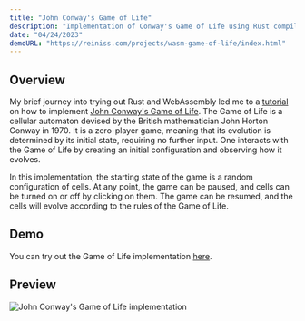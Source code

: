 ```yaml
---
title: "John Conway's Game of Life"
description: "Implementation of Conway's Game of Life using Rust compiled to WebAssembly."
date: "04/24/2023"
demoURL: "https://reiniss.com/projects/wasm-game-of-life/index.html"
---
```


## Overview

My brief journey into trying out Rust and WebAssembly led me to a [tutorial](https://rustwasm.github.io/book/game-of-life/introduction.html) on how to implement [John Conway's Game of Life](https://en.wikipedia.org/wiki/Conway%27s_Game_of_Life). The Game of Life is a cellular automaton devised by the British mathematician John Horton Conway in 1970. It is a zero-player game, meaning that its evolution is determined by its initial state, requiring no further input. One interacts with the Game of Life by creating an initial configuration and observing how it evolves.

In this implementation, the starting state of the game is a random configuration of cells. At any point, the game can be paused, and cells can be turned on or off by clicking on them. The game can be resumed, and the cells will evolve according to the rules of the Game of Life.

## Demo

You can try out the Game of Life implementation [here](https://reiniss.com/projects/wasm-game-of-life/index.html).

## Preview

![John Conway's Game of Life implementation](/game_of_life.png)
